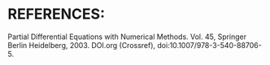 # REFERENCES:

Partial Differential Equations with Numerical Methods. Vol. 45, Springer Berlin Heidelberg, 2003. DOI.org (Crossref), doi:10.1007/978-3-540-88706-5.

